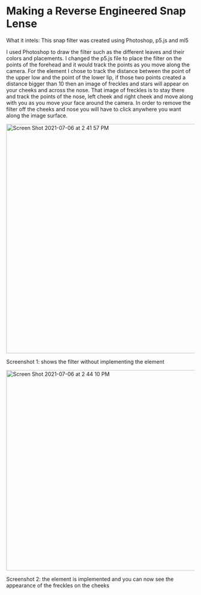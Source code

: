 
# Making a Reverse Engineered Snap Lense

What it intels: 
This snap filter was created using Photoshop, p5.js and ml5 

I used Photoshop to draw the filter such as the different leaves and their colors and placements. 
I changed the p5.js file to place the filter on the points of the forehead and it would track the points as you move along the camera. For the element I chose to track the distance between the point of the upper low and the point of the lower lip, if those two points created a distance bigger than 10 then an image of freckles and stars will appear on your cheeks and across the nose. That image of freckles is to stay there and track the points of the nose, left cheek and right cheek and move along with you as you move your face around the camera. In order to remove the filter off the cheeks and nose you will have to click anywhere you want along the image surface. 

<img width="613" alt="Screen Shot 2021-07-06 at 2 41 57 PM" src="https://user-images.githubusercontent.com/82206324/124670347-b637b000-de68-11eb-8048-890e7b50c864.png">

Screenshot 1: shows the filter without implementing the element 

<img width="536" alt="Screen Shot 2021-07-06 at 2 44 10 PM" src="https://user-images.githubusercontent.com/82206324/124670491-e97a3f00-de68-11eb-810c-cfc2dd228fee.png">

Screenshot 2: the element is implemented and you can now see the appearance of the freckles on the cheeks 
